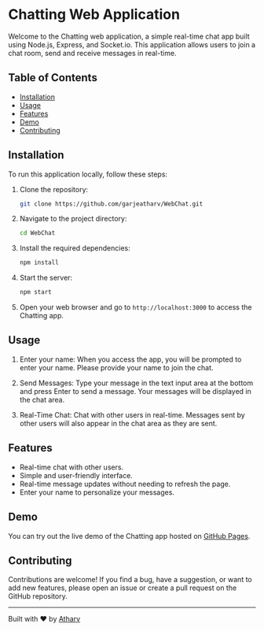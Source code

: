 # Chatting Web Application

Welcome to the Chatting web application, a simple real-time chat app built using Node.js, Express, and Socket.io. This application allows users to join a chat room, send and receive messages in real-time.

## Table of Contents
- [Installation](#installation)
- [Usage](#usage)
- [Features](#features)
- [Demo](#demo)
- [Contributing](#contributing)

## Installation

To run this application locally, follow these steps:

1. Clone the repository:

   ```bash
   git clone https://github.com/garjeatharv/WebChat.git
   ```

2. Navigate to the project directory:

   ```bash
   cd WebChat
   ```

3. Install the required dependencies:

   ```bash
   npm install
   ```

4. Start the server:

   ```bash
   npm start
   ```

5. Open your web browser and go to `http://localhost:3000` to access the Chatting app.

## Usage

1. Enter your name: When you access the app, you will be prompted to enter your name. Please provide your name to join the chat.

2. Send Messages: Type your message in the text input area at the bottom and press Enter to send a message. Your messages will be displayed in the chat area.

3. Real-Time Chat: Chat with other users in real-time. Messages sent by other users will also appear in the chat area as they are sent.

## Features

- Real-time chat with other users.
- Simple and user-friendly interface.
- Real-time message updates without needing to refresh the page.
- Enter your name to personalize your messages.

## Demo

You can try out the live demo of the Chatting app hosted on [GitHub Pages](https://garjeatharv/WebChat).

## Contributing

Contributions are welcome! If you find a bug, have a suggestion, or want to add new features, please open an issue or create a pull request on the GitHub repository.

---

Built with ❤️ by [Atharv](https://github.com/garjeatharv)
